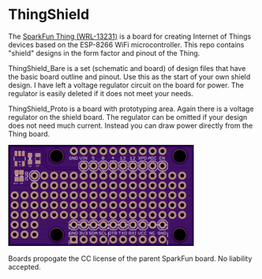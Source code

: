 # ThingShield
The [SparkFun Thing (WRL-13231)](https://www.sparkfun.com/products/13231) is a board for creating Internet of Things devices based on the ESP-8266 WiFi microcontroller.  This repo contains "shield" designs in the form factor and pinout of the Thing.

ThingShield_Bare is a set (schematic and board) of design files that have the basic board outline and pinout.  Use this as the start of your own shield design.  I have left a voltage regulator circuit on the board for power.  The regulator is easily deleted if it does not meet your needs.

ThingShield_Proto is a board with prototyping area.  Again there is a voltage regulator on the shield board.  The regulator can be omitted if your design does not need much current.  Instead you can draw power directly from the Thing board.

<img src="https://github.com/uChip/ThingShield/blob/master/proto_top.png" alt="Thing Proto Board" width=376 height=205>

Boards propogate the CC license of the parent SparkFun board.  No liability accepted.

